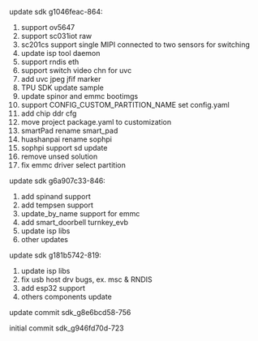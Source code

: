 update sdk g1046feac-864:
1. support ov5647
2. support sc031iot raw
3. sc201cs support single MIPI connected to two sensors for switching
4. update isp tool daemon
5. support rndis eth
6. support switch video chn for uvc
7. add uvc jpeg jfif marker
8. TPU SDK update sample
9. update spinor and emmc bootimgs
10. support CONFIG_CUSTOM_PARTITION_NAME set config.yaml
11. add chip ddr cfg
12. move project package.yaml to customization
13. smartPad rename smart_pad
14. huashanpai rename sophpi
15. sophpi support sd update
16. remove unsed solution
17. fix emmc driver select partition

update sdk g6a907c33-846:
1. add spinand support
2. add tempsen support
3. update_by_name support for emmc
4. add smart_doorbell turnkey_evb
5. update isp libs
6. other updates

update sdk g181b5742-819:
1. update isp libs
2. fix usb host drv bugs, ex. msc & RNDIS
3. add esp32 support
4. others components update

update commit sdk_g8e6bcd58-756

initial commit sdk_g946fd70d-723
